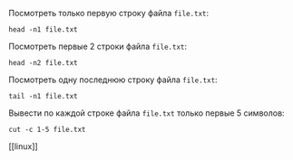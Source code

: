 Посмотреть только первую строку файла `file.txt`:

```
head -n1 file.txt
```

Посмотреть первые 2 строки файла `file.txt`:

```
head -n2 file.txt
```

Посмотреть одну последнюю строку файла `file.txt`:

```
tail -n1 file.txt
```

Вывести по каждой строке файла `file.txt` только первые 5 символов:

```
cut -c 1-5 file.txt
```

[[linux]]
